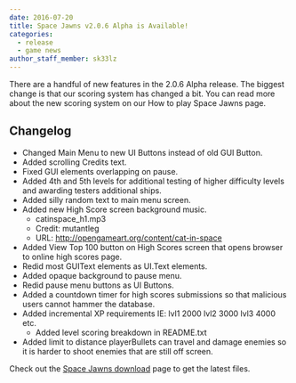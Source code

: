```yaml
---
date: 2016-07-20
title: Space Jawns v2.0.6 Alpha is Available!
categories:
  - release
  - game news
author_staff_member: sk33lz
---
```


There are a handful of new features in the 2.0.6 Alpha release. The biggest change is that our scoring system has changed a bit. You can read more about the new scoring system on our How to play Space Jawns page.

## Changelog
- Changed Main Menu to new UI Buttons instead of old GUI Button.
- Added scrolling Credits text.
- Fixed GUI elements overlapping on pause.
- Added 4th and 5th levels for additional testing of higher difficulty levels and awarding testers additional ships.
- Added silly random text to main menu screen.
- Added new High Score screen background music.
  - catinspace_h1.mp3
  - Credit: mutantleg
  - URL: http://opengameart.org/content/cat-in-space
- Added View Top 100 button on High Scores screen that opens browser to online high scores page.
- Redid most GUIText elements as UI.Text elements.
- Added opaque background to pause menu.
- Redid pause menu buttons as UI Buttons.
- Added a countdown timer for high scores submissions so that malicious users cannot hammer the database.
- Added incremental XP requirements IE: lvl1 2000 lvl2 3000 lvl3 4000 etc.
  - Added level scoring breakdown in README.txt
- Added limit to distance playerBullets can travel and damage enemies so it is harder to shoot enemies that are still off screen.

Check out the [Space Jawns download](https://spacejawns.com/download) page to get the latest files.
